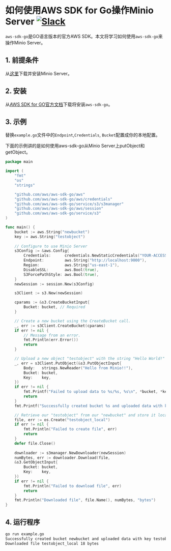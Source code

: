 # 如何使用AWS SDK for Go操作Minio Server [![Slack](https://slack.minio.io/slack?type=svg)](https://slack.minio.io)

`aws-sdk-go`是GO语言版本的官方AWS SDK。本文将学习如何使用`aws-sdk-go`来操作Minio Server。

## 1. 前提条件

从[这里](https://docs.minio.io/docs/minio-quickstart-guide)下载并安装Minio Server。
 
## 2. 安装

从[AWS SDK for GO官方文档](https://aws.amazon.com/sdk-for-go/)下载将安装`aws-sdk-go`。

## 3. 示例

替换``example.go``文件中的``Endpoint``,``Credentials``, ``Bucket``配置成你的本地配置。

下面的示例讲的是如何使用aws-sdk-go从Minio Server上putObject和getObject。

```go
package main

import (
	"fmt"
	"os"
	"strings"

	"github.com/aws/aws-sdk-go/aws"
	"github.com/aws/aws-sdk-go/aws/credentials"
	"github.com/aws/aws-sdk-go/service/s3/s3manager"
	"github.com/aws/aws-sdk-go/aws/session"
	"github.com/aws/aws-sdk-go/service/s3"
)

func main() {
	bucket := aws.String("newbucket")
	key := aws.String("testobject")
	
	// Configure to use Minio Server
	s3Config := &aws.Config{
		Credentials:      credentials.NewStaticCredentials("YOUR-ACCESSKEYID", "YOUR-SECRETACCESSKEY", ""),
		Endpoint:         aws.String("http://localhost:9000"),
		Region:           aws.String("us-east-1"),
		DisableSSL:       aws.Bool(true),
		S3ForcePathStyle: aws.Bool(true),
	}
	newSession := session.New(s3Config)

	s3Client := s3.New(newSession)

	cparams := &s3.CreateBucketInput{
		Bucket: bucket, // Required
	}

	// Create a new bucket using the CreateBucket call.
	_, err := s3Client.CreateBucket(cparams)
	if err != nil {
		// Message from an error.
		fmt.Println(err.Error())
		return
	}

	// Upload a new object "testobject" with the string "Hello World!" to our "newbucket".
	_, err = s3Client.PutObject(&s3.PutObjectInput{
		Body:   strings.NewReader("Hello from Minio!!"),
		Bucket: bucket,
		Key:    key,
	})
	if err != nil {
		fmt.Printf("Failed to upload data to %s/%s, %s\n", *bucket, *key, err.Error())
		return
	}
	fmt.Printf("Successfully created bucket %s and uploaded data with key %s\n", *bucket, *key)

	// Retrieve our "testobject" from our "newbucket" and store it locally in "testobject_local".
	file, err := os.Create("testobject_local")
	if err != nil {
	    fmt.Println("Failed to create file", err)
		return
	}
	defer file.Close()
	
	downloader := s3manager.NewDownloader(newSession)
	numBytes, err := downloader.Download(file,
	&s3.GetObjectInput{
		Bucket: bucket,
		Key:    key,
	})
	if err != nil {
		fmt.Println("Failed to download file", err)
		return
	}
	fmt.Println("Downloaded file", file.Name(), numBytes, "bytes")
}
```

## 4. 运行程序

```sh
go run example.go
Successfully created bucket newbucket and uploaded data with key testobject
Downloaded file testobject_local 18 bytes
```
